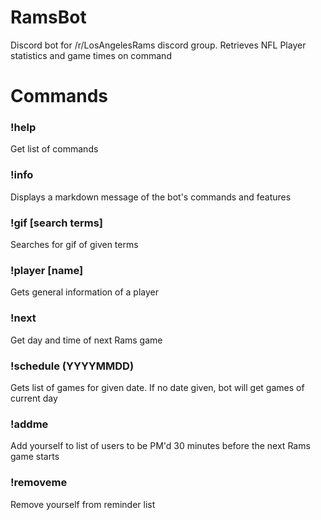 # RamsBot
Discord bot for /r/LosAngelesRams discord group. Retrieves NFL Player statistics and game times on command

# Commands
### !help 
Get list of commands
### !info
Displays a markdown message of the bot's commands and features
### !gif [search terms] 
Searches for gif of given terms
### !player [name]
Gets general information of a player
### !next 
Get day and time of next Rams game
### !schedule (YYYYMMDD) 
Gets list of games for given date. If no date given, bot will get games of current day
### !addme
Add yourself to list of users to be PM'd 30 minutes before the next Rams game starts
### !removeme
Remove yourself from reminder list
